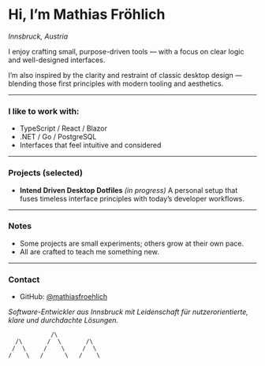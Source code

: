 # Hi, I’m Mathias Fröhlich  
_Innsbruck, Austria_

I enjoy crafting small, purpose-driven tools — with a focus on clear logic and well-designed interfaces.  

I’m also inspired by the clarity and restraint of classic desktop design — blending those first principles with modern tooling and aesthetics.


---


### I like to work with:
- TypeScript / React / Blazor  
- .NET / Go / PostgreSQL  
- Interfaces that feel intuitive and considered


---


### Projects (selected)

- **Intend Driven Desktop Dotfiles**  *(in progress)*
  A personal setup that fuses timeless interface principles with today’s developer workflows.


---


### Notes
- Some projects are small experiments; others grow at their own pace.  
- All are crafted to teach me something new.


---


### Contact
- GitHub: [@mathiasfroehlich](https://github.com/mathiasfroehlich)  




*Software-Entwickler aus Innsbruck mit Leidenschaft für nutzerorientierte, klare und durchdachte Lösungen.*

```
            /\
  /\       /  \       /\
 /  \     /    \     /  \
/    \   /      \   /    \
```